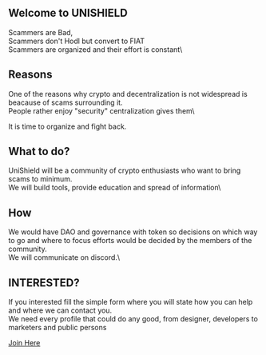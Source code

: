 ## Welcome to UNISHIELD

Scammers are Bad,\
Scammers don't Hodl but convert to FIAT\
Scammers are organized and their effort is constant\

## Reasons

One of the reasons why crypto and decentralization is not widespread is beacause of scams surrounding it.\
People rather enjoy "security" centralization gives them\

It is time to organize and fight back.

## What to do?

UniShield will be a community of crypto enthusiasts who want to bring scams to minimum.\
We will build tools, provide education and spread of information\

## How

We would have DAO and governance with token so decisions on which way to go and where to focus efforts would be decided by the members of the community.\
We will communicate on discord.\

## INTERESTED?

If you interested fill the simple form where you will state how you can help and where we can contact you.\
We need every profile that could do any good, from designer, developers to marketers and public persons

[Join Here](https://docs.google.com/forms/d/e/1FAIpQLSfwhaoaYZpl0KR16pd0Bdqe7eXEdFN_BC0ZHLdElpTI8Qv8Wg/viewform "Join us")


